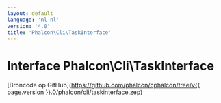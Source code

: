 ```yaml
---
layout: default
language: 'nl-nl'
version: '4.0'
title: 'Phalcon\Cli\TaskInterface'
---
```

# Interface **Phalcon\Cli\TaskInterface**

[Broncode op GitHub](https://github.com/phalcon/cphalcon/tree/v{{ page.version }}.0/phalcon/cli/taskinterface.zep)